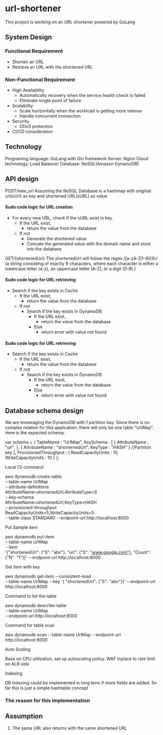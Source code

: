 # url-shortener
This project is working on an URL shortener powered by GoLang
## System Design

### Functional Requirement
* Shorten an URL
* Retrieve an URL with the shortened URL
### Non-Functional Requirement
* High Availability
  * Automatically recovery when the service health check is failed
  * Eliminate single point of failure
* Scalability
  * Scale horizontally when the workload is getting more intense
  * Handle concurrent connection
* Security
  * DDoS protection
* CI/CD consideration

  
## Technology 
Programing language: GoLang with Gin framework
Server: Nginx
Cloud technology: Load Balancer
Database: NoSQL(Amazon DynamoDB)

## API design
POST/new_url
Assuming the NoSQL Database is a hashmap with original url(oUrl) as key and shortened URL(sURL) as value

#### Sudo code logic for URL creation 
* For every new URL, check if the oURL exist in key.
  * If the URL exist,
    * return the value from the database
  * If not
    * Generate the shortened value
    * Concate the generated value with the domain name and store into the database 

GET/{shortenedUrl}
The shortenedUrl will follow the regex /[a-zA-Z0-9]{9}/ (a string consisting of exactly 9 characters, where each character is either a lowercase letter (a-z), an uppercase letter (A-Z), or a digit (0-9).)

#### Sudo code logic for URL retrieving
* Search if the key exists in Cache
  * If the URL exist,
    * return the value from the database
  * If not
    * Search if the key exists in DynamoDB
      * If the URL exist,
        * return the value from the database
      * Else
        * return error with value not found


#### Sudo code logic for URL retrieving
* Search if the key exists in Cache
  * If the URL exist,
    * return the value from the database
  * If not
    * Search if the key exists in DynamoDB
      * If the URL exist,
        * return the value from the database
      * Else
        * return error with value not found
## Database schema design
We are levearaging the DynamoDB with 1 partition kay. Since there is no complex relation for this application, there will only be one table "UrlMap". Here is the expected schema.

var schema = {
    TableName : "UrlMap",
    KeySchema : [ {
        AttributeName : "url",
    }, 
    {
        AttributeName : "shorternedUrl",
        KeyType : "HASH"
    } //Partition key
    ],
    ProvisionedThroughput : {
        ReadCapacityUnits : 10,
        WriteCapacityUnits : 10
    }
};

Local Cli command

aws dynamodb create-table \
    --table-name UrlMap \
    --attribute-definitions \
        AttributeName=shortenedUrl,AttributeType=S \
    --key-schema \
        AttributeName=shortenedUrl,KeyType=HASH \
    --provisioned-throughput \
        ReadCapacityUnits=5,WriteCapacityUnits=5 \
    --table-class STANDARD --endpoint-url http://localhost:8000 

Put Sample item

aws dynamodb put-item \
    --table-name UrlMap  \
    --item \
        '{"shortenedUrl": {"S": "abc"}, "url": {"S": "www.google.com"}, "Count": {"N": "1"}}' --endpoint-url http://localhost:8000

Get item with key

aws dynamodb get-item --consistent-read \
    --table-name UrlMap --key '{ "shortenedUrl": {"S": "abc"}}' --endpoint-url http://localhost:8000  


Command to list the table

aws dynamodb describe-table \
    --table-name UrlMap \
    --endpoint-url http://localhost:8000

Command for table scan

aws dynamodb scan --table-name UrlMap --endpoint-url http://localhost:8000     

Auto Scaling

Base on CPU utilization, set up autoscaling policy. WAF inplace to rate limit on ALB side

Indexing

DB indexing could be implemented in long term if more fields are added. So far this is just a simple hashtable concept


### The reason for this implementation

## Assumption
1. The same URL also returns with the same shortened URL
